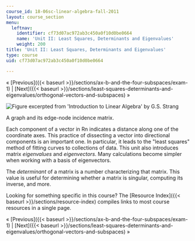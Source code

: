 ```yaml
---
course_id: 18-06sc-linear-algebra-fall-2011
layout: course_section
menu:
  leftnav:
    identifier: cf73d07ac972ab3c450a0f10d0be0664
    name: 'Unit II: Least Squares, Determinants and Eigenvalues'
    weight: 200
title: 'Unit II: Least Squares, Determinants and Eigenvalues'
type: course
uid: cf73d07ac972ab3c450a0f10d0be0664

---
```


« [Previous]({{< baseurl >}}/sections/ax-b-and-the-four-subspaces/exam-1) | [Next]({{< baseurl >}}/sections/least-squares-determinants-and-eigenvalues/orthogonal-vectors-and-subspaces) »

![Figure excerpted from 'Introduction to Linear Algebra' by G.S. Strang](/coursemedia/18-06sc-linear-algebra-fall-2011/8f4d1bf6fe6c33b93070e3efc4cbb7df_Unit_2_WIDE.jpg)

A graph and its edge-node incidence matrix.

Each component of a vector in Rn indicates a distance along one of the coordinate axes. This practice of dissecting a vector into directional components is an important one. In particular, it leads to the "least squares" method of fitting curves to collections of data. This unit also introduces matrix _eigenvalues_ and _eigenvectors_. Many calculations become simpler when working with a basis of eigenvectors.

The _determinant_ of a matrix is a number characterizing that matrix. This value is useful for determining whether a matrix is singular, computing its inverse, and more.

Looking for something specific in this course? The [Resource Index]({{< baseurl >}}/sections/resource-index) compiles links to most course resources in a single page.

« [Previous]({{< baseurl >}}/sections/ax-b-and-the-four-subspaces/exam-1) | [Next]({{< baseurl >}}/sections/least-squares-determinants-and-eigenvalues/orthogonal-vectors-and-subspaces) »